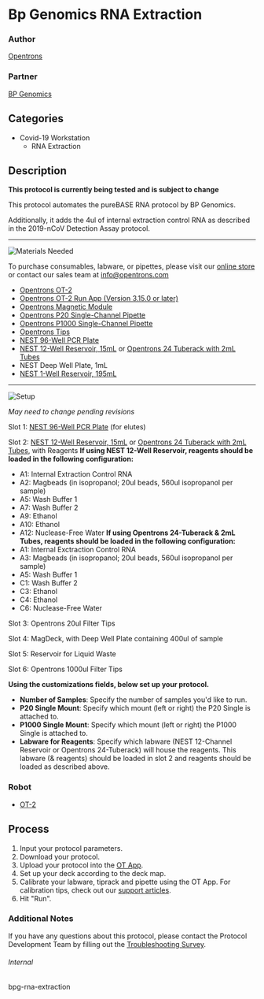 # Bp Genomics RNA Extraction

### Author
[Opentrons](https://opentrons.com/)

### Partner
[BP Genomics](https://bpgenomics.com/)

## Categories
* Covid-19 Workstation
	* RNA Extraction


## Description
**This protocol is currently being tested and is subject to change**

This protocol automates the pureBASE RNA protocol by BP Genomics.

Additionally, it adds the 4ul of internal extraction control RNA as described in the 2019-nCoV Detection Assay protocol.


---
![Materials Needed](https://s3.amazonaws.com/opentrons-protocol-library-website/custom-README-images/001-General+Headings/materials.png)

To purchase consumables, labware, or pipettes, please visit our [online store](https://shop.opentrons.com/) or contact our sales team at [info@opentrons.com](mailto:info@opentrons.com)

* [Opentrons OT-2](https://shop.opentrons.com/collections/ot-2-robot/products/ot-2)
* [Opentrons OT-2 Run App (Version 3.15.0 or later)](https://opentrons.com/ot-app/)
* [Opentrons Magnetic Module](https://shop.opentrons.com/collections/hardware-modules/products/magdeck)
* [Opentrons P20 Single-Channel Pipette](https://shop.opentrons.com/collections/ot-2-pipettes/products/single-channel-electronic-pipette)
* [Opentrons P1000 Single-Channel Pipette](https://shop.opentrons.com/collections/ot-2-pipettes/products/single-channel-electronic-pipette)
* [Opentrons Tips](https://shop.opentrons.com/collections/opentrons-tips)
* [NEST 96-Well PCR Plate](https://shop.opentrons.com/collections/lab-plates/products/nest-0-1-ml-96-well-pcr-plate-full-skirt)
* [NEST 12-Well Reservoir, 15mL](https://shop.opentrons.com/collections/reservoirs/products/nest-12-well-reservoir-15-ml) or [Opentrons 24 Tuberack with 2mL Tubes](https://labware.opentrons.com/opentrons_24_tuberack_eppendorf_2ml_safelock_snapcap?category=tubeRack)
* NEST Deep Well Plate, 1mL
* [NEST 1-Well Reservoir, 195mL](https://labware.opentrons.com/nest_1_reservoir_195ml?category=reservoir)



---
![Setup](https://s3.amazonaws.com/opentrons-protocol-library-website/custom-README-images/001-General+Headings/Setup.png)

*May need to change pending revisions*

Slot 1: [NEST 96-Well PCR Plate](https://shop.opentrons.com/collections/lab-plates/products/nest-0-1-ml-96-well-pcr-plate-full-skirt) (for elutes)

Slot 2: [NEST 12-Well Reservoir, 15mL](https://shop.opentrons.com/collections/reservoirs/products/nest-12-well-reservoir-15-ml) or [Opentrons 24 Tuberack with 2mL Tubes](https://labware.opentrons.com/opentrons_24_tuberack_eppendorf_2ml_safelock_snapcap?category=tubeRack), with Reagents
**If using NEST 12-Well Reservoir, reagents should be loaded in the following configuration:**
* A1: Internal Extraction Control RNA
* A2: Magbeads (in isopropanol; 20ul beads, 560ul isopropanol per sample)
* A5: Wash Buffer 1
* A7: Wash Buffer 2
* A9: Ethanol
* A10: Ethanol
* A12: Nuclease-Free Water
**If using Opentrons 24-Tuberack & 2mL Tubes, reagents should be loaded in the following configuration:**
* A1: Internal Exctraction Control RNA
* A3: Magbeads (in isopropanol; 20ul beads, 560ul isopropanol per sample)
* A5: Wash Buffer 1
* C1: Wash Buffer 2
* C3: Ethanol
* C4: Ethanol
* C6: Nuclease-Free Water

Slot 3: Opentrons 20ul Filter Tips

Slot 4: MagDeck, with Deep Well Plate containing 400ul of sample

Slot 5: Reservoir for Liquid Waste

Slot 6: Opentrons 1000ul Filter Tips






__Using the customizations fields, below set up your protocol.__
* **Number of Samples**: Specify the number of samples you'd like to run.
* **P20 Single Mount**: Specify which mount (left or right) the P20 Single is attached to.
* **P1000 Single Mount**: Specify which mount (left or right) the P1000 Single is attached to.
* **Labware for Reagents**: Specify which labware (NEST 12-Channel Reservoir or Opentrons 24-Tuberack) will house the reagents. This labware (& reagents) should be loaded in slot 2 and reagents should be loaded as described above.





### Robot
* [OT-2](https://opentrons.com/ot-2)

## Process

1. Input your protocol parameters.
2. Download your protocol.
3. Upload your protocol into the [OT App](https://opentrons.com/ot-app).
4. Set up your deck according to the deck map.
5. Calibrate your labware, tiprack and pipette using the OT App. For calibration tips, check out our [support articles](https://support.opentrons.com/en/collections/1559720-guide-for-getting-started-with-the-ot-2).
6. Hit "Run".

### Additional Notes
If you have any questions about this protocol, please contact the Protocol Development Team by filling out the [Troubleshooting Survey](https://protocol-troubleshooting.paperform.co/).

###### Internal
bpg-rna-extraction

